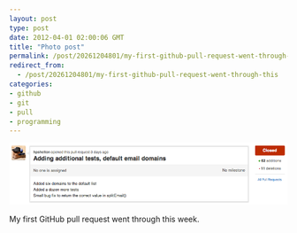 ```yaml
---
layout: post
type: post
date: 2012-04-01 02:00:06 GMT
title: "Photo post"
permalink: /post/20261204801/my-first-github-pull-request-went-through-this
redirect_from: 
  - /post/20261204801/my-first-github-pull-request-went-through-this
categories:
- github
- git
- pull
- programming
---
```

![](/assets/images/tumblr_m1rq8vJa3E1qb098no1_1280.png)

My first GitHub pull request went through this week.